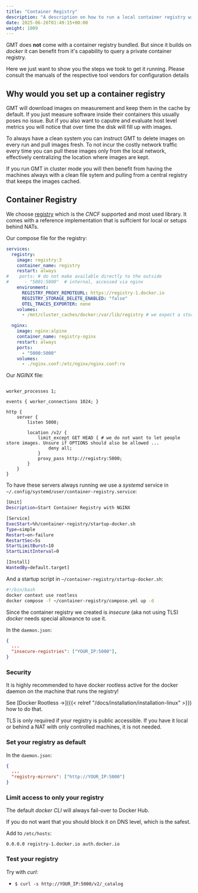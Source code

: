 ```yaml
---
title: "Container Registry"
description: "A description on how to run a local container registry with GMT"
date: 2025-06-26T01:49:15+00:00
weight: 1009
---
```


GMT does **not** come with a container registry bundled. But since it builds on *docker* it can benefit from it's capability to query a private container registry.

Here we just want to show you the steps we took to get it running. Please consult the manuals of the respective tool vendors for configuration details

## Why would you set up a container registry

GMT will download images on measurement and keep them in the cache by default. If you just measure software inside their containers this usually poses no issue.
But if you also want to caputre and evaluate host level metrics you will notice that over time the disk will fill up with images.

To always have a clean system you can instruct GMT to delete images on every run and pull images fresh. To not incur the costly network traffic every time you can pull these images only from the local network, effectively centralizing the location where images are kept.

If you run GMT in cluster mode you will then benefit from having the machines always with a clean file sytem and pulling from a central registry that keeps the images cached.

## Container Registry

We choose [registry](https://hub.docker.com/_/registry) which is the *CNCF* supported and most used library. It comes with a reference
implementation that is suffcient for local or setups behind NATs.

Our compose file for the registry:

```yml
services:
  registry:
    image: registry:3
    container_name: registry
    restart: always
#    ports: # do not make available directly to the outside
#      - "5001:5000"  # internal, accessed via nginx
    environment:
      REGISTRY_PROXY_REMOTEURL: https://registry-1.docker.io
      REGISTRY_STORAGE_DELETE_ENABLED: "false"
      OTEL_TRACES_EXPORTER: none
    volumes:
      - /mnt/cluster_caches/docker:/var/lib/registry # we expect a storage system mounted on /mnt/cluster_caches/docker ... for instance an SSD

  nginx:
    image: nginx:alpine
    container_name: registry-nginx
    restart: always
    ports:
      - "5000:5000"
    volumes:
      - ./nginx.conf:/etc/nginx/nginx.conf:ro
```

Our *NGINX* file:

```nginx

worker_processes 1;

events { worker_connections 1024; }

http {
    server {
        listen 5000;

        location /v2/ {
            limit_except GET HEAD { # we do not want to let people store images. Unsure if OPTIONS should also be allowed ...
                deny all;
            }
            proxy_pass http://registry:5000;
        }
    }
}
```

To have these servers always running we use a *systemd* service in `~/.config/systemd/user/container-registry.service`:

```bash
[Unit]
Description=Start Container Registry with NGINX

[Service]
ExecStart=%h/container-registry/startup-docker.sh
Type=simple
Restart=on-failure
RestartSec=5s
StartLimitBurst=10
StartLimitInterval=0

[Install]
WantedBy=default.target]
```

And a startup script in `~/container-registry/startup-docker.sh`:

```bash
#!/bin/bash
docker context use rootless
docker compose -f ~/container-registry/compose.yml up -d
```

Since the container registry we created is *insecure* (aka not using TLS) *docker* needs special allowance to use it.

In the `daemon.json`:

```json
{
  ...
  "insecure-registries": ["YOUR_IP:5000"],
}
```

### Security

It is highly recommended to have docker rootless active for the docker daemon on the machine that runs the registry!

See [Docker Rootless →]({{< relref "/docs/installation/installation-linux" >}}) how to do that.

TLS is only required if your registry is public accessible. If you have it local or behind a NAT with only
controlled machines, it is not needed.

### Set your registry as default

In the `daemon.json`:

```json
{
  ...   
  "registry-mirrors": ["http://YOUR_IP:5000"]
}
```

### Limit access to only your registry

The default *docker CLI* will always fail-over to Docker Hub.

If you do not want that you should block it on DNS level, which is the safest.

Add to `/etc/hosts`:

```log
0.0.0.0 registry-1.docker.io auth.docker.io
```

### Test your registry

Try with *curl*:

- `$ curl -s http://YOUR_IP:5000/v2/_catalog`

